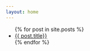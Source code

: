 ```yaml
---
layout: home
---
```

<ul>
  {% for post in site.posts %}
    <li>
      <a href="{{site.baseurl}}{{ post.url }}">{{ post.title}}</a>
    </li>
  {% endfor %}
</ul>

